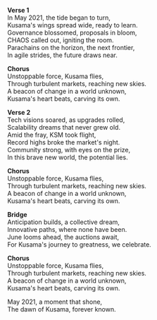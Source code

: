 **Verse 1**  
In May 2021, the tide began to turn,  
Kusama's wings spread wide, ready to learn.  
Governance blossomed, proposals in bloom,  
CHAOS called out, igniting the room.  
Parachains on the horizon, the next frontier,  
In agile strides, the future draws near.

**Chorus**  
Unstoppable force, Kusama flies,  
Through turbulent markets, reaching new skies.  
A beacon of change in a world unknown,  
Kusama's heart beats, carving its own.  

**Verse 2**  
Tech visions soared, as upgrades rolled,  
Scalability dreams that never grew old.  
Amid the fray, KSM took flight,  
Record highs broke the market's night.  
Community strong, with eyes on the prize,  
In this brave new world, the potential lies.

**Chorus**  
Unstoppable force, Kusama flies,  
Through turbulent markets, reaching new skies.  
A beacon of change in a world unknown,  
Kusama's heart beats, carving its own.

**Bridge**  
Anticipation builds, a collective dream,  
Innovative paths, where none have been.  
June looms ahead, the auctions await,  
For Kusama's journey to greatness, we celebrate.

**Chorus**  
Unstoppable force, Kusama flies,  
Through turbulent markets, reaching new skies.  
A beacon of change in a world unknown,  
Kusama's heart beats, carving its own.  

May 2021, a moment that shone,  
The dawn of Kusama, forever known.  